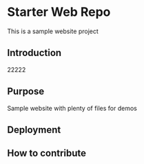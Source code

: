 # Starter Web Repo

This is a sample website project

## Introduction

22222

## Purpose

Sample website with plenty of files for demos

## Deployment

## How to contribute